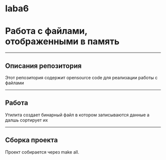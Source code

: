 # laba6
# Работа с файлами, отображенными в память 
____
## Описания репозитория
Этот репозитория содержит opensource code для реализации работы с файлами
____
## Работа 
Утилита создает бинарный файл в котором записываются данные а далшь сортирует их
____
## Сборка проекта
Проект собирается через make all.
